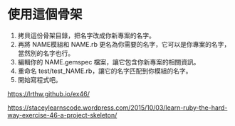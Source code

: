 # 使用這個骨架

1. 拷貝這份骨架目錄，把名字改成你新專案的名字。
2. 再將 NAME模組和 NAME.rb 更名為你需要的名字，它可以是你專案的名字，當然別的名字也行。
3. 編輯你的 NAME.gemspec 檔案，讓它包含你新專案的相關資訊。
4. 重命名 test/test_NAME.rb，讓它的名字匹配到你模組的名字。
5. 開始寫程式吧。


https://lrthw.github.io/ex46/

https://staceylearnscode.wordpress.com/2015/10/03/learn-ruby-the-hard-way-exercise-46-a-project-skeleton/
